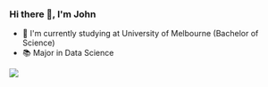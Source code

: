 ### Hi there 👋, I'm John
- 📕 I'm currently studying at University of Melbourne (Bachelor of Science)
- 📚 Major in Data Science
<img src="{https://img.shields.io/badge/LinkedIn-0077B5?style=for-the-badge&logo=linkedin&logoColor=white}" />


<!--
**zhh1212/zhh1212** is a ✨ _special_ ✨ repository because its `README.md` (this file) appears on your GitHub profile.

Here are some ideas to get you started:
- 📕 I'm studying at University of Melbourne (Bachelor of Science)
- 🌱 I’m currently major in Data Science
- 👯 I’m looking to collaborate on ...
- 🤔 I’m looking for help with ...
- 💬 Ask me about ...
- 📫 How to reach me: ...
- 😄 Pronouns: ...
- ⚡ Fun fact: ...
-->
